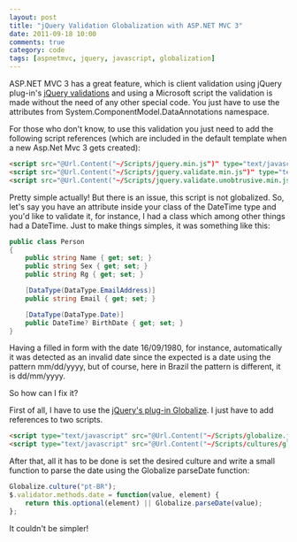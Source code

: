 ```yaml
---
layout: post
title: "jQuery Validation Globalization with ASP.NET MVC 3"
date: 2011-09-18 10:00
comments: true
category: code
tags: [aspnetmvc, jquery, javascript, globalization] 
---
```

ASP.NET MVC 3 has a great feature, which is client validation using jQuery plug-in's [jQuery validations](http://docs.jquery.com/Plugins/Validation) and using a Microsoft script the validation is made without the need of any other special code. You just have to use the attributes from System.ComponentModel.DataAnnotations namespace.
<!-- more --> 
For those who don't know, to use this validation you just need to add the following script references (which are included in the default template when a new Asp.Net Mvc 3 gets created):

``` html
<script src="@Url.Content("~/Scripts/jquery.min.js")" type="text/javascript"></script>
<script src="@Url.Content("~/Scripts/jquery.validate.min.js")" type="text/javascript"></script>
<script src="@Url.Content("~/Scripts/jquery.validate.unobtrusive.min.js")" type="text/javascript"></script>
```

Pretty simple actually! But there is an issue, this script is not globalized. So, let's say you have an attribute inside your class of the DateTime type and you'd like to validate it, for instance, I had a class which among other things had a DateTime. Just to make things simples, it was something like this:

``` csharp
public class Person
{
    public string Name { get; set; }
    public string Sex { get; set; }
    public string Rg { get; set; }

    [DataType(DataType.EmailAddress)]
    public string Email { get; set; }

    [DataType(DataType.Date)]
    public DateTime? BirthDate { get; set; }
}
```

Having a filled in form with the date 16/09/1980, for instance, automatically it was detected as an invalid date since the expected is a date using the pattern mm/dd/yyyy, but of course, here in Brazil the pattern is different, it is dd/mm/yyyy.

<script async src="//pagead2.googlesyndication.com/pagead/js/adsbygoogle.js"></script>
<!-- Responsive content -->
<ins class="adsbygoogle"
     style="display:block"
     data-ad-client="ca-pub-1865353648221711"
     data-ad-slot="8499334570"
     data-ad-format="auto"></ins>
<script>
(adsbygoogle = window.adsbygoogle || []).push({});
</script>

So how can I fix it?

First of all, I have to use the [jQuery's plug-in Globalize](https://github.com/jquery/globalize). I just have to add references to two scripts.

``` html
<script type="text/javascript" src="@Url.Content("~/Scripts/globalize.js")"></script>
<script type="text/javascript" src="@Url.Content("~/Scripts/cultures/globalize.culture.pt-BR.js")"></script>
```

After that, all it has to be done is set the desired culture and write a small function to parse the date using the Globalize parseDate function:

``` js
Globalize.culture("pt-BR");
$.validator.methods.date = function(value, element) {
    return this.optional(element) || Globalize.parseDate(value);
};
```

It couldn't be simpler!
